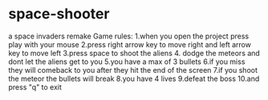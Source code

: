 # space-shooter
a space invaders remake
Game rules:
1.when you open the project press play with your mouse
2.press right arrow key to move right and left arrow key to move left
3.press space to shoot the aliens
4. dodge the meteors and dont let the aliens get to you
5.you have a max of 3 bullets
6.if you miss they will comeback to you after they hit the end of the screen
7.if you shoot the meteor the bullets will break
8.you have 4 lives
9.defeat the boss
10.and press "q" to exit
